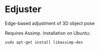 # Edjuster

Edge-based adjustment of 3D object pose

Requires Assimp. Installation on Ubuntu:

    sudo apt-get install libassimp-dev
